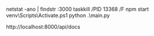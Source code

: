 netstat -ano | findstr :3000
taskkill /PID 13368 /F
npm start
 venv\Scripts\Activate.ps1 
  python .\main.py

http://localhost:8000/api/docs